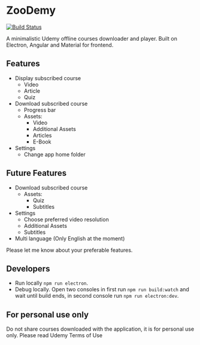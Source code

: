 # ZooDemy

[![Build Status](https://travis-ci.org/alexcibotari/zoodemy.svg?branch=master)](https://travis-ci.org/alexcibotari/zoodemy)

A minimalistic Udemy offline courses downloader and player. Built on Electron, Angular and Material for frontend.

## Features

- Display subscribed course
  - Video
  - Article
  - Quiz
- Download subscribed course
  - Progress bar
  - Assets:
    - Video
    - Additional Assets
    - Articles
    - E-Book
- Settings
  - Change app home folder

## Future Features

- Download subscribed course
  - Assets:
    - Quiz
    - Subtitles
- Settings
  - Choose preferred video resolution
  - Additional Assets
  - Subtitles
- Multi language (Only English at the moment)
  
Please let me know about your preferable features.

## Developers

- Run locally ``npm run electron``.
- Debug locally. Open two consoles in first run ``npm run build:watch`` and wait until build ends, in second console run ``npm run electron:dev``.

## For personal use only
Do not share courses downloaded with the application, it is for personal use only.
Please read Udemy Terms of Use
